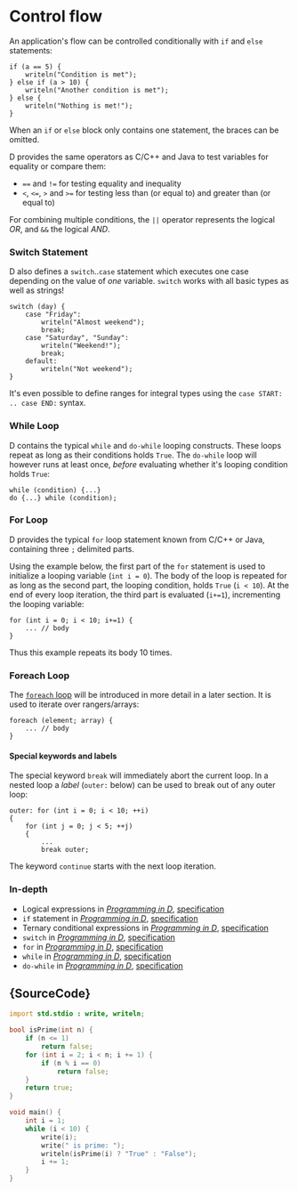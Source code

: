 # Control flow

An application's flow can be controlled conditionally with `if` and `else`
statements:

    if (a == 5) {
        writeln("Condition is met");
    } else if (a > 10) {
        writeln("Another condition is met");
    } else {
        writeln("Nothing is met!");
    }

When an `if` or `else` block only contains one statement,
the braces can be omitted.

D provides the same operators as C/C++ and Java to test
variables for equality or compare them:

* `==` and `!=` for testing equality and inequality
* `<`, `<=`, `>` and `>=` for testing less than (or equal to) and greater than (or equal to)

For combining multiple conditions, the `||` operator represents
the logical *OR*, and `&&` the logical *AND*.

### Switch Statement

D also defines a `switch`..`case` statement which executes one case
depending on the value of *one* variable. `switch`
works with all basic types as well as strings!

    switch (day) {
        case "Friday":
            writeln("Almost weekend");
            break;
        case "Saturday", "Sunday":
            writeln("Weekend!");
            break;
        default:
            writeln("Not weekend");
    }

It's even possible to define ranges for integral types
using the `case START: .. case END:` syntax.

### While Loop

D contains the typical `while` and `do-while` looping constructs. These loops repeat as long as their conditions holds `True`. The `do-while` loop will however runs at least once, _before_ evaluating whether it's looping condition holds `True`:

    while (condition) {...}
    do {...} while (condition);

### For Loop

D provides the typical `for` loop statement known from C/C++ or Java, containing three `;` delimited parts.

Using the example below, the first part of the `for` statement is used to initialize a looping variable (`int i = 0`).
The body of the loop is repeated for as long as the second part, the looping condition, holds `True` (`i < 10`).
At the end of every loop iteration, the third part is evaluated (`i+=1`), incrementing the looping variable:

    for (int i = 0; i < 10; i+=1) {
        ... // body
    }

Thus this example repeats its body 10 times.

### Foreach Loop

The [`foreach` loop](basics/foreach) will be introduced in more detail in a later section. It is used to iterate over rangers/arrays:

    foreach (element; array) {
        ... // body
    }

#### Special keywords and labels

The special keyword `break` will immediately abort the current loop.
In a nested loop a _label_ (`outer:` below) can be used to break out of any outer loop:

    outer: for (int i = 0; i < 10; ++i)
    {
        for (int j = 0; j < 5; ++j)
        {
            ...
            break outer;

The keyword `continue` starts with the next loop iteration.

### In-depth

- Logical expressions in [_Programming in D_](http://ddili.org/ders/d.en/logical_expressions.html), [specification](https://dlang.org/spec/expression.html#logical_expressions)
- `if` statement in [_Programming in D_](http://ddili.org/ders/d.en/if.html), [specification](https://dlang.org/spec/statement.html#if-statement)
- Ternary conditional expressions in [_Programming in D_](http://ddili.org/ders/d.en/ternary.html), [specification](https://dlang.org/spec/expression.html#conditional_expressions)
- `switch` in [_Programming in D_](http://ddili.org/ders/d.en/switch_case.html), [specification](https://dlang.org/spec/statement.html#switch-statement)
- `for` in [_Programming in D_](http://ddili.org/ders/d.en/for.html), [specification](https://dlang.org/spec/statement.html#ForStatement)
- `while` in [_Programming in D_](http://ddili.org/ders/d.en/while.html), [specification](https://dlang.org/spec/statement.html#WhileStatement)
- `do-while` in [_Programming in D_](http://ddili.org/ders/d.en/do_while.html), [specification](https://dlang.org/spec/statement.html#do-statement)


## {SourceCode}

```d
import std.stdio : write, writeln;

bool isPrime(int n) {
	if (n <= 1)
		return false;
	for (int i = 2; i < n; i += 1) {
		if (n % i == 0)
			return false;
	}
	return true;
}

void main() {
	int i = 1;
	while (i < 10) {
		write(i);
		write(" is prime: ");
		writeln(isPrime(i) ? "True" : "False");
		i += 1;
	}
}
```
